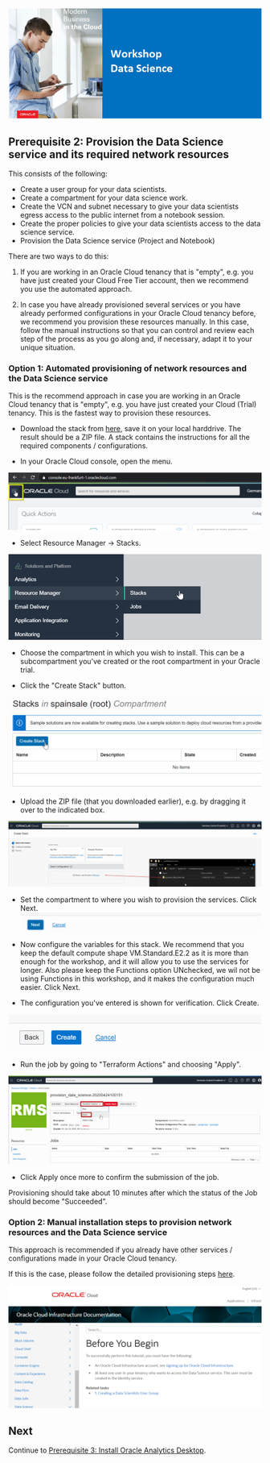 ![](../commonimages/workshop_logo.png)

## Prerequisite 2: Provision the Data Science service and its required network resources

This consists of the following:
- Create a user group for your data scientists.
- Create a compartment for your data science work.
- Create the VCN and subnet necessary to give your data scientists egress access to the public internet from a notebook session.
- Create the proper policies to give your data scientists access to the data science service.
- Provision the Data Science service (Project and Notebook)

There are two ways to do this:
1) If you are working in an Oracle Cloud tenancy that is "empty", e.g. you have just created your Cloud Free Tier account, then we recommend you use the automated approach. 

2) In case you have already provisioned several services or you have already performed configurations in your Oracle Cloud tenancy before, we recommend you provision these resources manually. In this case, follow the manual instructions so that you can control and review each step of the process as you go along and, if necessary, adapt it to your unique situation.

### Option 1: Automated provisioning of network resources and the Data Science service

This is the recommend approach in case you are working in an Oracle Cloud tenancy that is "empty", e.g. you have just created your Cloud (Trial) tenancy. This is the fastest way to provision these resources.

- Download the stack from [here](./scripts/provision_data_science.zip), save it on your local harddrive. The result should be a ZIP file.
  A stack contains the instructions for all the required components / configurations.

- In your Oracle Cloud console, open the menu.

![](./images/openmenu.png)

<!--- Near the bottom of the menu, go to Identity and Administration -> Identity -> Compartments.

![](./images/compartmentmenu.png)

- Create a new subcompartment within your root compartment, name it "data-science-work". Also put "data-science-work" in the description.

![](./images/createcompartment.png)

- Open the menu again.

![](./images/openmenu.png)-->

- Select Resource Manager -> Stacks.

![](./images/resourcemanager.png)

- Choose the compartment in which you wish to install. This can be a subcompartment you've created or  the root compartment in your Oracle trial.

<!--![](./images/changecompartment.png)-->

- Click the "Create Stack" button.

![](./images/createstackbutton.png)

- Upload the ZIP file (that you downloaded earlier), e.g. by dragging it over to the indicated box.

![](./images/uploadzip.png)

<!--- **Important** - Change the compartment to "data-science-work". Leave the other values at their defaults and click Next.

![](./images/choosecompartment.png)-->
- Set the compartment to where you wish to provision the services. Click Next.
![](./images/next.png)

- Now configure the variables for this stack. We recommend that you keep the default compute shape VM.Standard.E2.2 as it is more than enough for the workshop, and it will allow you to use the services for longer.
Also please keep the Functions option UNchecked, we wil not be using Functions in this workshop, and it makes the configuration much easier. Click Next.

<!--Again, choose the subcompartment that you created earlier.-->

<!--![](./images/choosecompartmentvariable.png)-->

<!--![](./images/configurestack.png)-->

- The configuration you've entered is shown for verification. Click Create.

![](./images/create.png)


- Run the job by going to "Terraform Actions" and choosing "Apply".

![](./images/applytf.png)

- Click Apply once more to confirm the submission of the job.

Provisioning should take about 10 minutes after which the status of the Job should become "Succeeded".



### Option 2: Manual installation steps to provision network resources and the Data Science service

This approach is recommended if you already have other services / configurations made in your Oracle Cloud tenancy. 

If this is the case, please follow the detailed provisioning steps [here](https://docs.cloud.oracle.com/en-us/iaas/data-science/data-science-tutorial/tutorial/get-started.htm#concept_tpd_33q_zkb).

![](./images/manualinstructions.png)

## Next

Continue to [Prerequisite 3: Install Oracle Analytics Desktop](../prereq3/lab.md).
